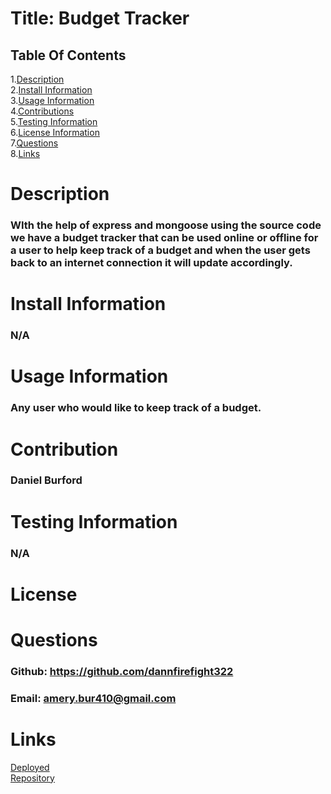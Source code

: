  # Title: Budget Tracker
 ## Table Of  Contents
  1.[Description](#desc)</br>
  2.[Install Information](#install)</br>
  3.[Usage Information](#use)</br>
  4.[Contributions](#cont)</br>
  5.[Testing Information](#test)</br>
  6.[License Information](#lic)</br>
  7.[Questions](#ques)</br> 
  8.[Links](#link)</br>
  # <span id="desc"></span>
  # Description
  ### WIth the help of express and mongoose using the source code we have a budget tracker that can be used online or offline for a user to help keep track of a budget and when the user gets back to an internet connection it will update accordingly.
  # <span id="install"></span>
  # Install Information
  ### N/A
  # <span id="use"></span>
  # Usage Information
  ### Any user who would like to keep track of a budget.
  # <span id="cont"></span>
  # Contribution
  ### Daniel Burford
  # <span id="test"></span>
  # Testing Information
  ### N/A
  # <span id="lic"></span>
  # License
  ### 
  # <span id="ques"></span>
  # Questions
  ### Github: https://github.com/dannfirefight322 
  ### Email: amery.bur410@gmail.com
  # <span id="link"></span>
  # Links
  [Deployed](https://budgetapp12.herokuapp.com/) </br>
  [Repository](https://github.com/dannfirefight322/Online-Offline-Budget-Trackers)
